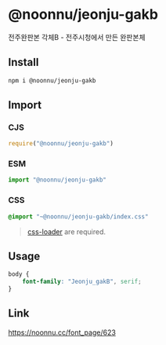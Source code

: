 # @noonnu/jeonju-gakb
전주완판본 각체B - 전주시청에서 만든 완판본체

## Install
```sh
npm i @noonnu/jeonju-gakb
```
## Import
### CJS
```js
require("@noonnu/jeonju-gakb")
```
### ESM
```js
import "@noonnu/jeonju-gakb"
```
### CSS 
```css
@import "~@noonnu/jeonju-gakb/index.css"
```
> [css-loader](https://github.com/webpack-contrib/css-loader) are required.

## Usage
```css
body {
    font-family: "Jeonju_gakB", serif;
}
```

## Link
https://noonnu.cc/font_page/623
